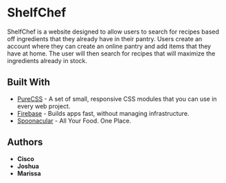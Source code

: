 # ShelfChef

ShelfChef is a website designed to allow users to search for recipes based off ingredients that they already have in their pantry.  Users create an account where they can create an online pantry and add items that they have at home.  The user will then search for recipes that will maximize the ingredients already in stock.

## Built With

* [PureCSS](https://purecss.io/) - A set of small, responsive CSS modules that you can use in every web project.
* [Firebase](https://firebase.google.com) - Builds apps fast, without managing infrastructure.
* [Spoonacular](https://spoonacular) - All Your Food. One Place.
 

## Authors

* **Cisco**
* **Joshua**
* **Marissa**